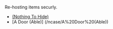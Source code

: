 Re-hosting items securly.
* [(Nothing To Hide)](/ncase/Nothing%20To%20Hide/code/demo/index.html)
* [A Door (Able)] (/ncase/A%20Door%20(Able))
